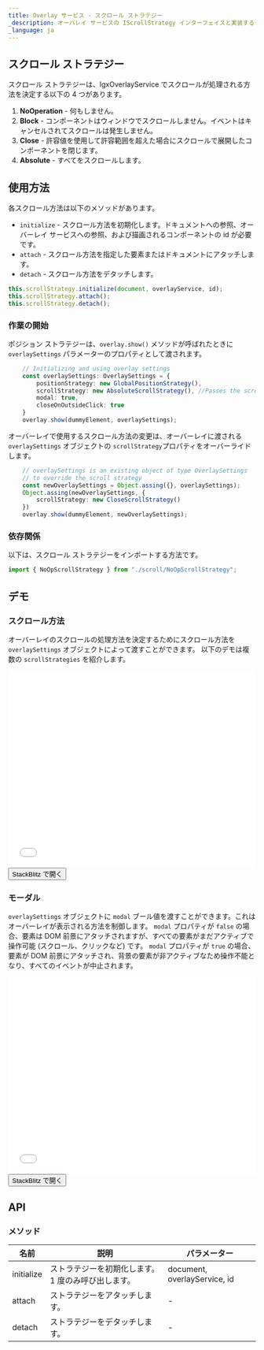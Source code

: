 ```yaml
---
title: Overlay サービス - スクロール ストラテジー
_description: オーバレイ サービスの IScrollStrategy インターフェイスと実装するクラスについての説明とその例です。
_language: ja
---
```


## スクロール ストラテジー

スクロール ストラテジーは、IgxOverlayService でスクロールが処理される方法を決定する以下の 4 つがあります。
1. **NoOperation** -  何もしません。
2. **Block** - コンポーネントはウィンドウでスクロールしません。イベントはキャンセルされてスクロールは発生しません。
3. **Close** - 許容値を使用して許容範囲を超えた場合にスクロールで展開したコンポーネントを閉じます。
4. **Absolute** - すべてをスクロールします。

## 使用方法

各スクロール方法は以下のメソッドがあります。
 - `initialize` - スクロール方法を初期化します。ドキュメントへの参照、オーバーレイ サービスへの参照、および描画されるコンポーネントの id が必要です。
 - `attach` - スクロール方法を指定した要素またはドキュメントにアタッチします。
 - `detach` - スクロール方法をデタッチします。

```typescript
this.scrollStrategy.initialize(document, overlayService, id);
this.scrollStrategy.attach();
this.scrollStrategy.detach();
```

<div class="divider--half"></div>

### 作業の開始
ポジション ストラテジーは、`overlay.show()` メソッドが呼ばれたときに `overlaySettings` パラメーターのプロパティとして渡されます。
```typescript
    // Initializing and using overlay settings
    const overlaySettings: OverlaySettings = {
        positionStrategy: new GlobalPositionStrategy(),
        scrollStrategy: new AbsoluteScrollStrategy(), //Passes the scroll strategy
        modal: true,
        closeOnOutsideClick: true
    }
    overlay.show(dummyElement, overlaySettings); 
``` 
<div class="divider"></div>

オーバーレイで使用するスクロール方法の変更は、オーバーレイに渡される `overlaySettings` オブジェクトの `scrollStrategy`プロパティをオーバーライドします。
```typescript
    // overlaySettings is an existing object of type OverlaySettings
    // to override the scroll strategy
    const newOverlaySettings = Object.assing({}, overlaySettings);
    Object.assing(newOverlaySettings, {
        scrollStrategy: new CloseScrollStrategy()
    })
    overlay.show(dummyElement, newOverlaySettings); 
```
<div class="divider--half"></div>

### 依存関係

以下は、スクロール ストラテジーをインポートする方法です。

```typescript
import { NoOpScrollStrategy } from "./scroll/NoOpScrollStrategy";
```

## デモ
### スクロール方法
オーバーレイのスクロールの処理方法を決定するためにスクロール方法を `overlaySettings` オブジェクトによって渡すことができます。
以下のデモは複数の `scrollStrategies` を紹介します。
<div class="sample-container loading" style="height: 400px">
    <iframe id="overlay-scroll-sample-1-iframe" frameborder="0" seamless width="100%" height="100%" src="{environment:demosBaseUrl}/overlay-scroll-sample-1" onload="onSampleIframeContentLoaded(this);"></iframe>
</div>
<div>
    <button data-localize="stackblitz" class="stackblitz-btn" data-iframe-id="overlay-scroll-sample-1-iframe" data-demos-base-url="{environment:demosBaseUrl}">StackBlitz で開く</button>
</div>
<div class="divider--half"></div>

### モーダル
`overlaySettings` オブジェクトに `modal` ブール値を渡すことができます。これはオーバーレイが表示される方法を制御します。
`modal` プロパティが `false` の場合、要素は DOM 前景にアタッチされますが、すべての要素がまだアクティブで操作可能 (スクロール、クリックなど) です。
`modal` プロパティが `true` の場合、要素が DOM 前景にアタッチされ、背景の要素が非アクティブなため操作不能となり、すべてのイベントが中止されます。

<div class="sample-container loading" style="height: 400px">
    <iframe id="overlay-scroll-sample-2-iframe" frameborder="0" seamless width="100%" height="100%" src="{environment:demosBaseUrl}/overlay-scroll-sample-2" onload="onSampleIframeContentLoaded(this);"></iframe>
</div>
<div>
    <button data-localize="stackblitz" class="stackblitz-btn" data-iframe-id="overlay-scroll-sample-2-iframe" data-demos-base-url="{environment:demosBaseUrl}">StackBlitz で開く</button>
</div>
<div class="divider--half"></div>

## API

### メソッド

| 名前            | 説明                                                                     | パラメーター |
|-----------------|---------------------------------------------------------------------------------|------------|
|initialize       | ストラテジーを初期化します。1 度のみ呼び出します。                                  |document, overlayService, id|
|attach           | ストラテジーをアタッチします。                                                           |-           |
|detach           | ストラテジーをデタッチします。                                                         |-           |
